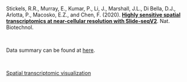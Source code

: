 Stickels, R.R., Murray, E., Kumar, P., Li, J., Marshall, J.L., Di Bella, D.J., Arlotta, P., Macosko, E.Z., and Chen, F. (2020). [**Highly sensitive spatial transcriptomics at near-cellular resolution with Slide-seqV2**](https://doi.org/10.1038/s41587-020-0739-1). Nat. Biotechnol.


<br>


Data summary can be found at [here](https://singlecell.broadinstitute.org/single_cell/study/SCP815/sensitive-spatial-genome-wide-expression-profiling-at-cellular-resolution#study-visualize).


<br>


[Spatial transcriptomic visualization](
https://htmlpreview.github.io/?https://github.com/jlduan/Replica/blob/master/s41587-020-0739-1/notebooks/analyze_spatial.html)<br>
